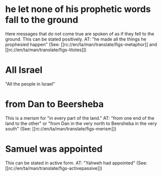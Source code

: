 # he let none of his prophetic words fall to the ground

Here messages that do not come true are spoken of as if they fell to the ground. This can be stated positively. AT: "he made all the things he prophesied happen" (See: [[rc://en/ta/man/translate/figs-metaphor]] and [[rc://en/ta/man/translate/figs-litotes]])

# All Israel

"All the people in Israel"

# from Dan to Beersheba

This is a merism for "in every part of the land." AT: "from one end of the land to the other" or "from Dan in the very north to Beersheba in the very south" (See: [[rc://en/ta/man/translate/figs-merism]])

# Samuel was appointed

This can be stated in active form. AT: "Yahweh had appointed" (See: [[rc://en/ta/man/translate/figs-activepassive]])